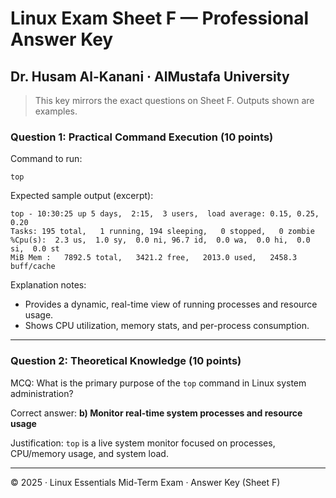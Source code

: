 # Linux Exam Sheet F — Professional Answer Key
## Dr. Husam Al-Kanani · AlMustafa University

> This key mirrors the exact questions on Sheet F. Outputs shown are examples.

### Question 1: Practical Command Execution (10 points)
Command to run:

`top`

Expected sample output (excerpt):

```
top - 10:30:25 up 5 days,  2:15,  3 users,  load average: 0.15, 0.25, 0.20
Tasks: 195 total,   1 running, 194 sleeping,   0 stopped,   0 zombie
%Cpu(s):  2.3 us,  1.0 sy,  0.0 ni, 96.7 id,  0.0 wa,  0.0 hi,  0.0 si,  0.0 st
MiB Mem :   7892.5 total,   3421.2 free,   2013.0 used,   2458.3 buff/cache
```

Explanation notes:
- Provides a dynamic, real-time view of running processes and resource usage.
- Shows CPU utilization, memory stats, and per-process consumption.

---

### Question 2: Theoretical Knowledge (10 points)
MCQ: What is the primary purpose of the `top` command in Linux system administration?

Correct answer: **b) Monitor real-time system processes and resource usage**

Justification: `top` is a live system monitor focused on processes, CPU/memory usage, and system load.

---

© 2025 · Linux Essentials Mid-Term Exam · Answer Key (Sheet F)
